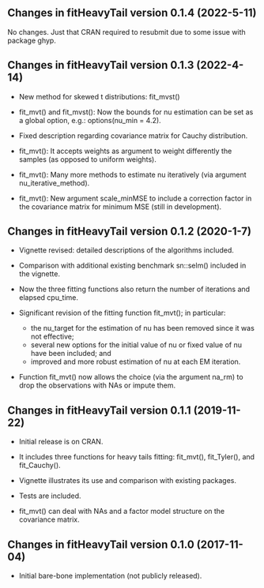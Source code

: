 ## Changes in fitHeavyTail version 0.1.4 (2022-5-11)

No changes. Just that CRAN required to resubmit due to some issue with package ghyp.


## Changes in fitHeavyTail version 0.1.3 (2022-4-14)

* New method for skewed t distributions: fit_mvst()

* fit_mvt() and fit_mvst(): Now the bounds for nu estimation can be set as a global option, e.g.: options(nu_min = 4.2).

* Fixed description regarding covariance matrix for Cauchy distribution.

* fit_mvt(): It accepts weights as argument to weight differently the samples (as opposed to uniform weights).

* fit_mvt(): Many more methods to estimate nu iteratively (via argument nu_iterative_method).

* fit_mvt(): New argument scale_minMSE to include a correction factor in the covariance matrix for minimum MSE (still in development).


## Changes in fitHeavyTail version 0.1.2 (2020-1-7)

* Vignette revised: detailed descriptions of the algorithms included.

* Comparison with additional existing benchmark sn::selm() included in the vignette.

* Now the three fitting functions also return the number of iterations and elapsed cpu_time.

* Significant revision of the fitting function fit_mvt(); in particular:

  - the nu_target for the estimation of nu has been removed since it was not effective;
  - several new options for the initial value of nu or fixed value of nu have been included; and
  - improved and more robust estimation of nu at each EM iteration.

* Function fit_mvt() now allows the choice (via the argument na_rm) to drop the observations with NAs 
  or impute them.


## Changes in fitHeavyTail version 0.1.1 (2019-11-22)

* Initial release is on CRAN.

* It includes three functions for heavy tails fitting: fit_mvt(), fit_Tyler(), and fit_Cauchy().

* Vignette illustrates its use and comparison with existing packages.

* Tests are included.

* fit_mvt() can deal with NAs and a factor model structure on the covariance matrix.


## Changes in fitHeavyTail version 0.1.0 (2017-11-04)

* Initial bare-bone implementation (not publicly released).

